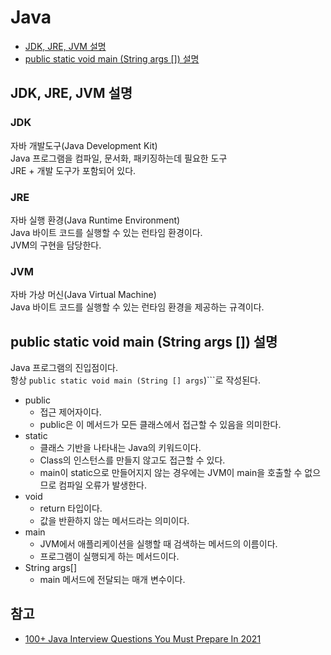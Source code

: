 # Java
* [JDK, JRE, JVM 설명](#jdk-jre-jvm-설명)
* [public static void main (String args []) 설명](#public-static-void-main-string-args--설명)

## JDK, JRE, JVM 설명
### JDK
자바 개발도구(Java Development Kit)    
Java 프로그램을 컴파일, 문서화, 패키징하는데 필요한 도구        
JRE + 개발 도구가 포함되어 있다.    

### JRE
자바 실행 환경(Java Runtime Environment)   
Java 바이트 코드를 실행할 수 있는 런타임 환경이다.   
JVM의 구현을 담당한다.   

### JVM
자바 가상 머신(Java Virtual Machine)   
Java 바이트 코드를 실행할 수 있는 런타임 환경을 제공하는 규격이다.

## public static void main (String args []) 설명
Java 프로그램의 진입점이다.   
항상 ```public static void main (String [] args```)```로 작성된다.     
* public
  * 접근 제어자이다.
  * public은 이 메서드가 모든 클래스에서 접근할 수 있음을 의미한다.
* static
  * 클래스 기반을 나타내는 Java의 키워드이다.
  * Class의 인스턴스를 만들지 않고도 접근할 수 있다.
  * main이 static으로 만들어지지 않는 경우에는 JVM이 main을 호출할 수 없으므로 컴파일 오류가 발생한다.   
* void
  * return 타입이다.
  * 값을 반환하지 않는 메서드라는 의미이다.
* main
  * JVM에서 애플리케이션을 실행할 때 검색하는 메서드의 이름이다.
  * 프로그램이 실행되게 하는 메서드이다.
* String args[]
  * main 메서드에 전달되는 매개 변수이다.

## 참고
* [100+ Java Interview Questions You Must Prepare In 2021](https://www.edureka.co/blog/interview-questions/java-interview-questions/)
